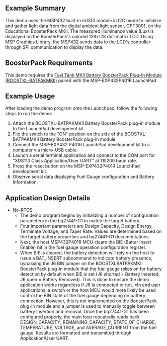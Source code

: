 ## Example Summary

This demo uses the MSP432 built-in eUSCI module in I2C mode to initialize and gather light data from the digital ambient light sensor, OPT3001, on the Educational BoosterPack MKII. The measured illuminance value (Lux) is displayed on the BoosterPack's colored 128x128 dot-matrix LCD. Using MSP Graphics Library, the MSP432 sends data to the LCD's controller through SPI communication to display the data.


## BoosterPack Requirements

This demo requires the [Fuel Tank MKII Battery BoosterPack Plug-In Module (BOOSTXL-BATPAKMKII)](http://www.ti.com/tool/BOOSTXL-BATPAKMKII) paired with the MSP-EXP432P401R LaunchPad

## Example Usage

After loading the demo program onto the Launchpad, follow the following steps to run the demo:

1. Attach the BOOSTXL-BATPAKMKII Battery BoosterPack plug-in module to the LaunchPad development kit.
2. Flip the switch to the "ON" position on the side of the BOOSTXL-BATPAKMKII Battery BoosterPack plug-in module.
3. Connect the MSP-EXP432 P401R LaunchPad development kit to a computer via micro-USB cable.
4. Launch a serial terminal application and connect to the COM port for "XDS110 Class Application/User UART" at 115200 baud rate.
5. Press the reset button on the MSP-EXP432P401R LaunchPad development kit.
6. Observe serial data displaying Fuel Gauge configuration and Battery Information.

## Application Design Details

* No-RTOS
  * The demo program begins by initializing a number of configuration parameters in the bq27441-G1 to
match the target battery.
  * Four important parameters are Design Capacity, Design Energy, Terminate Voltage, and Taper Rate. Values are determined based on the target battery properties and bq27441-G1
documentations.
  * Next, the host MSP432P401R MCU clears the BIE (Batter Insert Enable) bit in the fuel gauge operation
configuration register.
  * When BIE is cleared, the battery detection will rely on the host to issue a BAT_INSERT subcommand to indicate battery presence, bypassing the J6 BIN jumper on the BOOSTXLBATPAKMKII BoosterPack plug-in module that the fuel gauge relies on for battery detection by default when BIE is set (J6 shorted = Battery Inserted; J6 open = Battery Removed). This is done to ensure the demo application works regardless if J6 is connected or not.
  *In end user applications, a switch or the host MCU would more likely be used control the BIN state of the
fuel gauge depending on battery connection. However, this is not implemented on the BoosterPack plug-in
module and a jumper is used to manually toggle between battery insertion and removal.
Once the bq27441-G1 has been configured properly, the main loop repeatedly reads back
DESIGN_CAPACITY, REMAINING_CAPACITY, STATE_OF_CHARGE, TEMPERATURE, VOLTAGE,
and AVERAGE_CURRENT from the fuel gauge. Results are formatted and transmitted through
Application/User UART.
